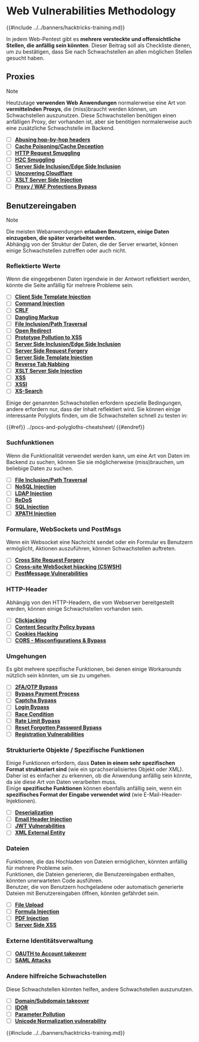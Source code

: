 # Web Vulnerabilities Methodology

{{#include ../../banners/hacktricks-training.md}}

In jedem Web-Pentest gibt es **mehrere versteckte und offensichtliche Stellen, die anfällig sein könnten**. Dieser Beitrag soll als Checkliste dienen, um zu bestätigen, dass Sie nach Schwachstellen an allen möglichen Stellen gesucht haben.

## Proxies

> [!NOTE]
> Heutzutage **verwenden** **Web** **Anwendungen** normalerweise eine Art von **vermittelnden** **Proxys**, die (miss)braucht werden können, um Schwachstellen auszunutzen. Diese Schwachstellen benötigen einen anfälligen Proxy, der vorhanden ist, aber sie benötigen normalerweise auch eine zusätzliche Schwachstelle im Backend.

- [ ] [**Abusing hop-by-hop headers**](../abusing-hop-by-hop-headers.md)
- [ ] [**Cache Poisoning/Cache Deception**](../cache-deception.md)
- [ ] [**HTTP Request Smuggling**](../http-request-smuggling/)
- [ ] [**H2C Smuggling**](../h2c-smuggling.md)
- [ ] [**Server Side Inclusion/Edge Side Inclusion**](../server-side-inclusion-edge-side-inclusion-injection.md)
- [ ] [**Uncovering Cloudflare**](../../network-services-pentesting/pentesting-web/uncovering-cloudflare.md)
- [ ] [**XSLT Server Side Injection**](../xslt-server-side-injection-extensible-stylesheet-language-transformations.md)
- [ ] [**Proxy / WAF Protections Bypass**](../proxy-waf-protections-bypass.md)

## **Benutzereingaben**

> [!NOTE]
> Die meisten Webanwendungen **erlauben Benutzern, einige Daten einzugeben, die später verarbeitet werden.**\
> Abhängig von der Struktur der Daten, die der Server erwartet, können einige Schwachstellen zutreffen oder auch nicht.

### **Reflektierte Werte**

Wenn die eingegebenen Daten irgendwie in der Antwort reflektiert werden, könnte die Seite anfällig für mehrere Probleme sein.

- [ ] [**Client Side Template Injection**](../client-side-template-injection-csti.md)
- [ ] [**Command Injection**](../command-injection.md)
- [ ] [**CRLF**](../crlf-0d-0a.md)
- [ ] [**Dangling Markup**](../dangling-markup-html-scriptless-injection/)
- [ ] [**File Inclusion/Path Traversal**](../file-inclusion/)
- [ ] [**Open Redirect**](../open-redirect.md)
- [ ] [**Prototype Pollution to XSS**](../deserialization/nodejs-proto-prototype-pollution/#client-side-prototype-pollution-to-xss)
- [ ] [**Server Side Inclusion/Edge Side Inclusion**](../server-side-inclusion-edge-side-inclusion-injection.md)
- [ ] [**Server Side Request Forgery**](../ssrf-server-side-request-forgery/)
- [ ] [**Server Side Template Injection**](../ssti-server-side-template-injection/)
- [ ] [**Reverse Tab Nabbing**](../reverse-tab-nabbing.md)
- [ ] [**XSLT Server Side Injection**](../xslt-server-side-injection-extensible-stylesheet-language-transformations.md)
- [ ] [**XSS**](../xss-cross-site-scripting/)
- [ ] [**XSSI**](../xssi-cross-site-script-inclusion.md)
- [ ] [**XS-Search**](../xs-search.md)

Einige der genannten Schwachstellen erfordern spezielle Bedingungen, andere erfordern nur, dass der Inhalt reflektiert wird. Sie können einige interessante Polyglots finden, um die Schwachstellen schnell zu testen in:

{{#ref}}
../pocs-and-polygloths-cheatsheet/
{{#endref}}

### **Suchfunktionen**

Wenn die Funktionalität verwendet werden kann, um eine Art von Daten im Backend zu suchen, können Sie sie möglicherweise (miss)brauchen, um beliebige Daten zu suchen.

- [ ] [**File Inclusion/Path Traversal**](../file-inclusion/)
- [ ] [**NoSQL Injection**](../nosql-injection.md)
- [ ] [**LDAP Injection**](../ldap-injection.md)
- [ ] [**ReDoS**](../regular-expression-denial-of-service-redos.md)
- [ ] [**SQL Injection**](../sql-injection/)
- [ ] [**XPATH Injection**](../xpath-injection.md)

### **Formulare, WebSockets und PostMsgs**

Wenn ein Websocket eine Nachricht sendet oder ein Formular es Benutzern ermöglicht, Aktionen auszuführen, können Schwachstellen auftreten.

- [ ] [**Cross Site Request Forgery**](../csrf-cross-site-request-forgery.md)
- [ ] [**Cross-site WebSocket hijacking (CSWSH)**](../websocket-attacks.md)
- [ ] [**PostMessage Vulnerabilities**](../postmessage-vulnerabilities/)

### **HTTP-Header**

Abhängig von den HTTP-Headern, die vom Webserver bereitgestellt werden, können einige Schwachstellen vorhanden sein.

- [ ] [**Clickjacking**](../clickjacking.md)
- [ ] [**Content Security Policy bypass**](../content-security-policy-csp-bypass/)
- [ ] [**Cookies Hacking**](../hacking-with-cookies/)
- [ ] [**CORS - Misconfigurations & Bypass**](../cors-bypass.md)

### **Umgehungen**

Es gibt mehrere spezifische Funktionen, bei denen einige Workarounds nützlich sein könnten, um sie zu umgehen.

- [ ] [**2FA/OTP Bypass**](../2fa-bypass.md)
- [ ] [**Bypass Payment Process**](../bypass-payment-process.md)
- [ ] [**Captcha Bypass**](../captcha-bypass.md)
- [ ] [**Login Bypass**](../login-bypass/)
- [ ] [**Race Condition**](../race-condition.md)
- [ ] [**Rate Limit Bypass**](../rate-limit-bypass.md)
- [ ] [**Reset Forgotten Password Bypass**](../reset-password.md)
- [ ] [**Registration Vulnerabilities**](../registration-vulnerabilities.md)

### **Strukturierte Objekte / Spezifische Funktionen**

Einige Funktionen erfordern, dass **Daten in einem sehr spezifischen Format strukturiert sind** (wie ein sprachserialisiertes Objekt oder XML). Daher ist es einfacher zu erkennen, ob die Anwendung anfällig sein könnte, da sie diese Art von Daten verarbeiten muss.\
Einige **spezifische Funktionen** können ebenfalls anfällig sein, wenn ein **spezifisches Format der Eingabe verwendet wird** (wie E-Mail-Header-Injektionen).

- [ ] [**Deserialization**](../deserialization/)
- [ ] [**Email Header Injection**](../email-injections.md)
- [ ] [**JWT Vulnerabilities**](../hacking-jwt-json-web-tokens.md)
- [ ] [**XML External Entity**](../xxe-xee-xml-external-entity.md)

### Dateien

Funktionen, die das Hochladen von Dateien ermöglichen, könnten anfällig für mehrere Probleme sein.\
Funktionen, die Dateien generieren, die Benutzereingaben enthalten, könnten unerwarteten Code ausführen.\
Benutzer, die von Benutzern hochgeladene oder automatisch generierte Dateien mit Benutzereingaben öffnen, könnten gefährdet sein.

- [ ] [**File Upload**](../file-upload/)
- [ ] [**Formula Injection**](../formula-csv-doc-latex-ghostscript-injection.md)
- [ ] [**PDF Injection**](../xss-cross-site-scripting/pdf-injection.md)
- [ ] [**Server Side XSS**](../xss-cross-site-scripting/server-side-xss-dynamic-pdf.md)

### **Externe Identitätsverwaltung**

- [ ] [**OAUTH to Account takeover**](../oauth-to-account-takeover.md)
- [ ] [**SAML Attacks**](../saml-attacks/)

### **Andere hilfreiche Schwachstellen**

Diese Schwachstellen könnten helfen, andere Schwachstellen auszunutzen.

- [ ] [**Domain/Subdomain takeover**](../domain-subdomain-takeover.md)
- [ ] [**IDOR**](../idor.md)
- [ ] [**Parameter Pollution**](../parameter-pollution.md)
- [ ] [**Unicode Normalization vulnerability**](../unicode-injection/)

{{#include ../../banners/hacktricks-training.md}}
